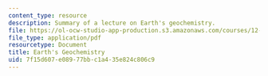 ```yaml
---
content_type: resource
description: Summary of a lecture on Earth's geochemistry.
file: https://ol-ocw-studio-app-production.s3.amazonaws.com/courses/12-570-seminar-in-geophysics-thermal-and-chemical-evolution-of-the-earth-spring-2005/7f15d607e08977bbc1a435e824c806c9_notes_150205.pdf
file_type: application/pdf
resourcetype: Document
title: Earth's Geochemistry
uid: 7f15d607-e089-77bb-c1a4-35e824c806c9
---
```

